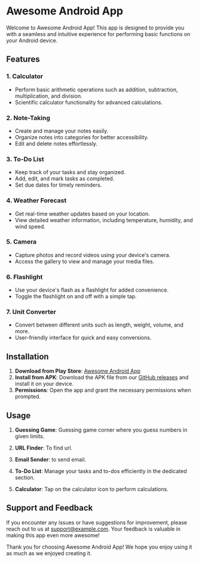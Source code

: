 # Awesome Android App

Welcome to Awesome Android App! This app is designed to provide you with a seamless and intuitive experience for performing basic functions on your Android device.

## Features

### 1. Calculator
   - Perform basic arithmetic operations such as addition, subtraction, multiplication, and division.
   - Scientific calculator functionality for advanced calculations.

### 2. Note-Taking
   - Create and manage your notes easily.
   - Organize notes into categories for better accessibility.
   - Edit and delete notes effortlessly.

### 3. To-Do List
   - Keep track of your tasks and stay organized.
   - Add, edit, and mark tasks as completed.
   - Set due dates for timely reminders.

### 4. Weather Forecast
   - Get real-time weather updates based on your location.
   - View detailed weather information, including temperature, humidity, and wind speed.

### 5. Camera
   - Capture photos and record videos using your device's camera.
   - Access the gallery to view and manage your media files.

### 6. Flashlight
   - Use your device's flash as a flashlight for added convenience.
   - Toggle the flashlight on and off with a simple tap.

### 7. Unit Converter
   - Convert between different units such as length, weight, volume, and more.
   - User-friendly interface for quick and easy conversions.

## Installation

1. **Download from Play Store**: [Awesome Android App](#)
2. **Install from APK**: Download the APK file from our [GitHub releases](#) and install it on your device.
3. **Permissions**: Open the app and grant the necessary permissions when prompted.

## Usage

1. **Guessing Game**: Guessing game corner where you guess numbers in given limits.

2. **URL Finder**: To find url.

3. **Email Sender**: to send email.

4. **To-Do List**: Manage your tasks and to-dos efficiently in the dedicated section.

5. **Calculator**: Tap on the calculator icon to perform calculations.


## Support and Feedback

If you encounter any issues or have suggestions for improvement, please reach out to us at [support@example.com](mailto:support@example.com). Your feedback is valuable in making this app even more awesome!

Thank you for choosing Awesome Android App! We hope you enjoy using it as much as we enjoyed creating it.
